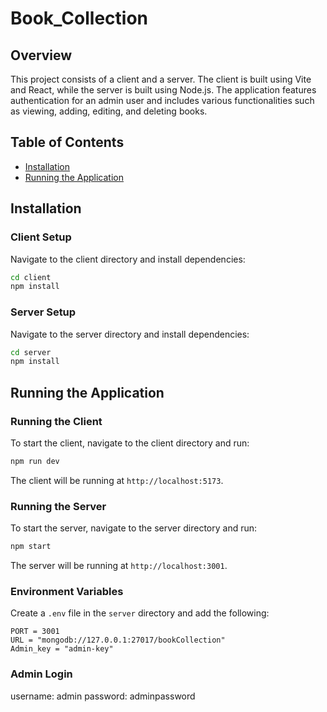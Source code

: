 ﻿# Book_Collection

## Overview
This project consists of a client and a server. The client is built using Vite and React, while the server is built using Node.js. The application features authentication for an admin user and includes various functionalities such as viewing, adding, editing, and deleting books.

## Table of Contents
- [Installation](#installation)
- [Running the Application](#running-the-application)

## Installation

### Client Setup
Navigate to the client directory and install dependencies:
```bash
cd client
npm install
```

### Server Setup
Navigate to the server directory and install dependencies:
```bash
cd server
npm install
```

## Running the Application

### Running the Client
To start the client, navigate to the client directory and run:
```bash
npm run dev
```
The client will be running at `http://localhost:5173`.

### Running the Server
To start the server, navigate to the server directory and run:
```bash
npm start
```
The server will be running at `http://localhost:3001`.

### Environment Variables
Create a `.env` file in the `server` directory and add the following:
```
PORT = 3001
URL = "mongodb://127.0.0.1:27017/bookCollection"
Admin_key = "admin-key"
```
### Admin Login
username: admin
password: adminpassword
